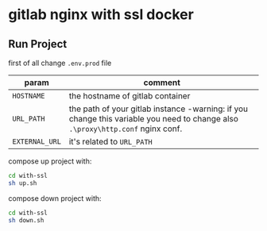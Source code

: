 # gitlab nginx with ssl docker

## Run Project

first of all change `.env.prod` file

| param  | comment |
| ------------- | ------------- |
| `HOSTNAME`  | the hostname of gitlab container  |
| `URL_PATH`  | the path of your gitlab instance -warning: if you change this variable you need to change also `.\proxy\http.conf` nginx conf. |
| `EXTERNAL_URL`  | it's related to `URL_PATH`  |


compose up project with:

```bash
cd with-ssl
sh up.sh
```

compose down project with:

```bash
cd with-ssl
sh down.sh
```


